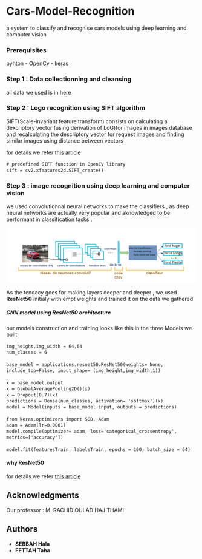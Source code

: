 # Cars-Model-Recognition
a system to classify and recognise cars models using deep learning and computer vision


### Prerequisites

pyhton - 
OpenCv - 
keras 

### Step 1 : Data collectionning and cleansing

all data we used is in here


### Step 2 : Logo recognition using SIFT algorithm 

SIFT(Scale-invariant feature transform) consists on calculating a dexcriptory vector (using derivation of LoG)for images in images database and recalculating the descriptory vector for request images and finding similar images using distance between vectors

for details we refer [this article](https://towardsdatascience.com/sift-scale-invariant-feature-transform-c7233dc60f37)
```
# predefined SIFT function in OpenCV library 
sift = cv2.xfeatures2d.SIFT_create()

```




### Step 3 : image recognition using deep learning and computer vision
we used convolutionnal neural networks to make the classifiers , as deep neural networks are actually very popular and aknowledged to be performant in classification tasks . 

<img src="Images/CNN.PNG">


As the tendacy goes for making layers deeper and deeper , we used  **ResNet50** initialy with empt weights and trained it on the data we gathered 

##### CNN model using ResNet50 architecture
our models construction and training looks like this in the three Models we built

```
img_height,img_width = 64,64 
num_classes = 6

base_model = applications.resnet50.ResNet50(weights= None, include_top=False, input_shape= (img_height,img_width,1))

x = base_model.output
x = GlobalAveragePooling2D()(x)
x = Dropout(0.7)(x)
predictions = Dense(num_classes, activation= 'softmax')(x)
model = Model(inputs = base_model.input, outputs = predictions)

from keras.optimizers import SGD, Adam
adam = Adam(lr=0.0001)
model.compile(optimizer= adam, loss='categorical_crossentropy', metrics=['accuracy'])

model.fit(featuresTrain, labelsTrain, epochs = 100, batch_size = 64)

```
#### why ResNet50
for details we refer [this article](https://towardsdatascience.com/understanding-and-coding-a-resnet-in-keras-446d7ff84d33)


## Acknowledgments
Our professor : M. RACHID OULAD HAJ THAMI

## Authors
* **SEBBAH Hala** 
* **FETTAH Taha** 
